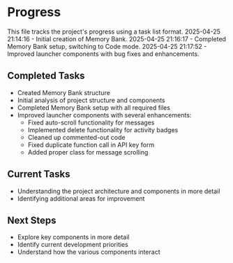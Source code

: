 # Progress

This file tracks the project's progress using a task list format.
2025-04-25 21:14:16 - Initial creation of Memory Bank.
2025-04-25 21:16:17 - Completed Memory Bank setup, switching to Code mode.
2025-04-25 21:17:52 - Improved launcher components with bug fixes and enhancements.

## Completed Tasks

* Created Memory Bank structure
* Initial analysis of project structure and components
* Completed Memory Bank setup with all required files
* Improved launcher components with several enhancements:
  * Fixed auto-scroll functionality for messages
  * Implemented delete functionality for activity badges
  * Cleaned up commented-out code
  * Fixed duplicate function call in API key form
  * Added proper class for message scrolling

## Current Tasks

* Understanding the project architecture and components in more detail
* Identifying additional areas for improvement

## Next Steps

* Explore key components in more detail
* Identify current development priorities
* Understand how the various components interact